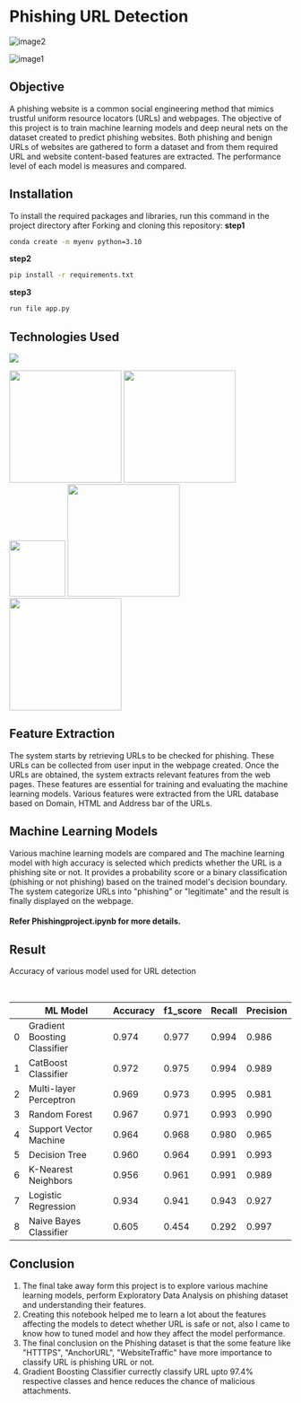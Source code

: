 # Phishing URL Detection 

![image2](https://github.com/asrith-reddy/Phishing-detector/assets/76733972/da226de9-dfe6-4f0c-a8bc-b92d4cc08e53)

![image1](https://github.com/asrith-reddy/Phishing-detector/assets/76733972/fe706a06-84fe-493f-abb8-34d3fbc594b5)

## Objective

A phishing website is a common social engineering method that mimics trustful uniform resource locators (URLs) and webpages. The objective of this project is to train machine learning models and deep neural nets on the dataset created to predict phishing websites. Both phishing and benign URLs of websites are gathered to form a dataset and from them required URL and website content-based features are extracted. The performance level of each model is measures and compared.

## Installation
To install the required packages and libraries, run this command in the project directory after Forking and cloning this repository:
**step1**
```bash
conda create -m myenv python=3.10
```
**step2**
```bash
pip install -r requirements.txt
```
**step3**
```bash
run file app.py
```

## Technologies Used

![](https://forthebadge.com/images/badges/made-with-python.svg)

[<img target="_blank" src="https://upload.wikimedia.org/wikipedia/commons/3/31/NumPy_logo_2020.svg" width=200>](https://numpy.org/doc/) [<img target="_blank" src="https://upload.wikimedia.org/wikipedia/commons/e/ed/Pandas_logo.svg" width=200>](https://pandas.pydata.org/pandas-docs/stable/reference/api/pandas.DataFrame.html)
[<img target="_blank" src="https://upload.wikimedia.org/wikipedia/commons/8/84/Matplotlib_icon.svg" width=100>](https://matplotlib.org/)
[<img target="_blank" src="https://scikit-learn.org/stable/_static/scikit-learn-logo-small.png" width=200>](https://scikit-learn.org/stable/) 
[<img target="_blank" src="https://encrypted-tbn0.gstatic.com/images?q=tbn:ANd9GcScq-xocLctL07Jy0tpR_p9w0Q42_rK1aAkNfW6sm3ucjFKWML39aaJPgdhadyCnEiK7vw&usqp=CAU" width=200>](https://flask.palletsprojects.com/en/2.0.x/) 

## Feature Extraction
The system starts by retrieving URLs to be checked for phishing. These URLs can be collected from user input in the webpage created. Once the URLs are obtained, the system extracts relevant features from the web pages. These features are essential for training and evaluating the machine learning models. Various features were extracted from the URL database based on Domain, HTML and Address bar of the URLs. 

## Machine Learning Models

Various machine learning models are compared and The machine learning model with high accuracy is selected which predicts whether the URL is a phishing site or not. It provides a probability score or a binary classification (phishing or not phishing) based on the trained model's decision boundary. The system categorize URLs into "phishing" or "legitimate" and the result is finally displayed on the webpage. 
#### Refer Phishingproject.ipynb for more details.

## Result

Accuracy of various model used for URL detection
<br>

<br>

||ML Model|	Accuracy|  	f1_score|	Recall|	Precision|
|---|---|---|---|---|---|
0|	Gradient Boosting Classifier|	0.974|	0.977|	0.994|	0.986|
1|	CatBoost Classifier|	        0.972|	0.975|	0.994|	0.989|
2|	Multi-layer Perceptron|	        0.969|	0.973|	0.995|	0.981|
3|	Random Forest|	                0.967|	0.971|	0.993|	0.990|
4|	Support Vector Machine|	        0.964|	0.968|	0.980|	0.965|
5|	Decision Tree|      	        0.960|	0.964|	0.991|	0.993|
6|	K-Nearest Neighbors|        	0.956|	0.961|	0.991|	0.989|
7|	Logistic Regression|        	0.934|	0.941|	0.943|	0.927|
8|	Naive Bayes Classifier|     	0.605|	0.454|	0.292|	0.997|

## Conclusion
1. The final take away form this project is to explore various machine learning models, perform Exploratory Data Analysis on phishing dataset and understanding their features. 
2. Creating this notebook helped me to learn a lot about the features affecting the models to detect whether URL is safe or not, also I came to know how to tuned model and how they affect the model performance.
3. The final conclusion on the Phishing dataset is that the some feature like "HTTTPS", "AnchorURL", "WebsiteTraffic" have more importance to classify URL is phishing URL or not.
4. Gradient Boosting Classifier currectly classify URL upto 97.4% respective classes and hence reduces the chance of malicious attachments.
